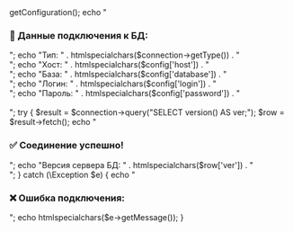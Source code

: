 <?php
require($_SERVER["DOCUMENT_ROOT"]."/bitrix/modules/main/include/prolog_before.php");

use Bitrix\Main\Application;

$connection = Application::getConnection();
$config = $connection->getConfiguration();

echo "<h3>🔑 Данные подключения к БД:</h3>";
echo "Тип: " . htmlspecialchars($connection->getType()) . "<br>";
echo "Хост: " . htmlspecialchars($config['host']) . "<br>";
echo "База: " . htmlspecialchars($config['database']) . "<br>";
echo "Логин: " . htmlspecialchars($config['login']) . "<br>";
echo "Пароль: " . htmlspecialchars($config['password']) . "<br><br>";

try {
    $result = $connection->query("SELECT version() AS ver;");
    $row = $result->fetch();
    echo "<h3>✅ Соединение успешно!</h3>";
    echo "Версия сервера БД: " . htmlspecialchars($row['ver']) . "<br>";
} catch (\Exception $e) {
    echo "<h3>❌ Ошибка подключения:</h3>";
    echo htmlspecialchars($e->getMessage());
}
